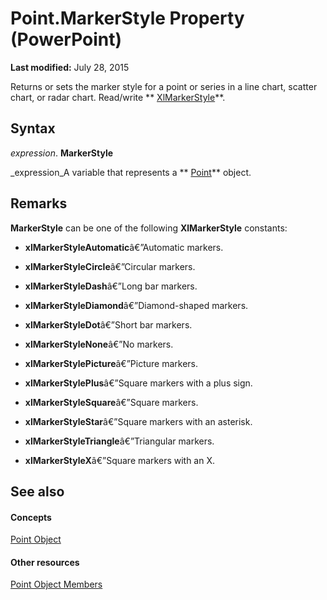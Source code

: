 
# Point.MarkerStyle Property (PowerPoint)

 **Last modified:** July 28, 2015

Returns or sets the marker style for a point or series in a line chart, scatter chart, or radar chart. Read/write  ** [XlMarkerStyle](ec213196-0993-526a-48ca-80f92385a0bf.md)**.

## Syntax

 _expression_. **MarkerStyle**

 _expression_A variable that represents a  ** [Point](e0137fdd-5632-88d7-a6c0-57a76717e736.md)** object.


## Remarks

 **MarkerStyle** can be one of the following **XlMarkerStyle** constants:


-  **xlMarkerStyleAutomatic**â€”Automatic markers.
    
-  **xlMarkerStyleCircle**â€”Circular markers.
    
-  **xlMarkerStyleDash**â€”Long bar markers.
    
-  **xlMarkerStyleDiamond**â€”Diamond-shaped markers.
    
-  **xlMarkerStyleDot**â€”Short bar markers.
    
-  **xlMarkerStyleNone**â€”No markers.
    
-  **xlMarkerStylePicture**â€”Picture markers.
    
-  **xlMarkerStylePlus**â€”Square markers with a plus sign.
    
-  **xlMarkerStyleSquare**â€”Square markers.
    
-  **xlMarkerStyleStar**â€”Square markers with an asterisk.
    
-  **xlMarkerStyleTriangle**â€”Triangular markers.
    
-  **xlMarkerStyleX**â€”Square markers with an X.
    



## See also


#### Concepts


 [Point Object](e0137fdd-5632-88d7-a6c0-57a76717e736.md)
#### Other resources


 [Point Object Members](ddf0303f-d97f-91fd-12b5-e569a7899ebd.md)

